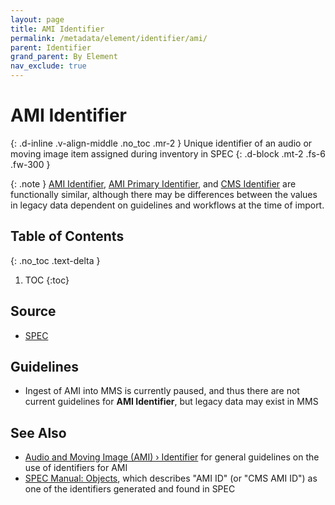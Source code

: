 ```yaml
---
layout: page
title: AMI Identifier
permalink: /metadata/element/identifier/ami/
parent: Identifier
grand_parent: By Element
nav_exclude: true
---
```


# AMI Identifier
{: .d-inline .v-align-middle .no_toc .mr-2 }
Unique identifier of an audio or moving image item assigned during inventory in SPEC
{: .d-block .mt-2 .fs-6 .fw-300 }

{: .note }
[AMI Identifier](/metadata-documentation/metadata/element/identifier/ami/), [AMI Primary Identifier](/metadata-documentation/metadata/element/identifier/ami-primary/), and [CMS Identifier](/metadata-documentation/metadata/element/identifier/cms/) are functionally similar, although there may be differences between the values in legacy data dependent on guidelines and workflows at the time of import.

## Table of Contents
{: .no_toc .text-delta }

1. TOC
{:toc}

## Source
- [SPEC](/metadata-documentation/resources/glossary/#spec)

## Guidelines
- Ingest of AMI into MMS is currently paused, and thus there are not current guidelines for **AMI Identifier**, but legacy data may exist in MMS

## See Also
- [Audio and Moving Image (AMI) › Identifier](/metadata-documentation/metadata/material/ami/#identifier) for general guidelines on the use of identifiers for AMI
- [SPEC Manual: Objects](https://docs.google.com/document/d/1dP3zDqTT4uX_EsocFeUJ2VLgPMJechInvOzrcCtMsoU/edit), which describes "AMI ID" (or "CMS AMI ID") as one of the identifiers generated and found in SPEC